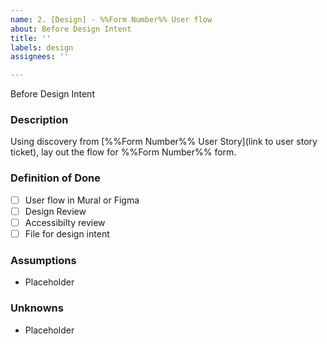 ```yaml
---
name: 2. [Design] - %%Form Number%% User flow
about: Before Design Intent
title: ''
labels: design
assignees: ''

---
```


Before Design Intent
### **Description**
Using discovery from [%%Form Number%% User Story](link to user story ticket), lay out the flow for %%Form Number%% form.

### **Definition of Done**
- [ ] User flow in Mural or Figma
- [ ] Design Review
- [ ] Accessibilty review
- [ ] File for design intent

### **Assumptions**
- Placeholder

### **Unknowns**
- Placeholder
